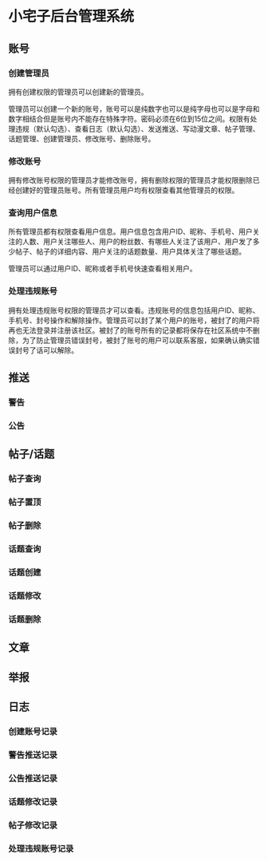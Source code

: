 # 小宅子后台管理系统

## 账号

### 创建管理员

拥有创建权限的管理员可以创建新的管理员。

管理员可以创建一个新的账号，账号可以是纯数字也可以是纯字母也可以是字母和数字相结合但是账号内不能存在特殊字符。密码必须在6位到15位之间。权限有处理违规（默认勾选）、查看日志（默认勾选）、发送推送、写动漫文章、帖子管理、话题管理、创建管理员、修改账号、删除账号。

### 修改账号

拥有修改账号权限的管理员才能修改账号，拥有删除权限的管理员才能权限删除已经创建好的管理员账号。所有管理员用户均有权限查看其他管理员的权限。

### 查询用户信息

所有管理员都有权限查看用户信息。用户信息包含用户ID、昵称、手机号、用户关注的人数、用户关注哪些人、用户的粉丝数、有哪些人关注了该用户、用户发了多少帖子、帖子的详细内容、用户关注的话题数量、用户具体关注了哪些话题。

管理员可以通过用户ID、昵称或者手机号快速查看相关用户。

### 处理违规账号

拥有处理违规账号权限的管理员才可以查看。违规账号的信息包括用户ID、昵称、手机号、封号操作和解除操作。管理员可以封了某个用户的账号，被封了的用户将再也无法登录并注册该社区。被封了的账号所有的记录都将保存在社区系统中不删除，为了防止管理员错误封号，被封了账号的用户可以联系客服，如果确认确实错误封号了话可以解除。

## 推送

### 警告

### 公告

## 帖子/话题

### 帖子查询

### 帖子置顶

### 帖子删除

### 话题查询

### 话题创建

### 话题修改

### 话题删除

## 文章

## 举报

## 日志

### 创建账号记录

### 警告推送记录

### 公告推送记录

### 话题修改记录

### 帖子修改记录

### 处理违规账号记录

